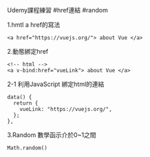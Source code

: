 Udemy課程練習 #href連結 #random

1.hmtl a href的寫法

    <a href="https://vuejs.org/"> about Vue </a>

2.動態綁定href

    <!-- html -->
    <a v-bind:href="vueLink"> about Vue </a>

2-1 利用JavaScript 綁定html的連結 

    data() {
      return {
        vueLink: "https://vuejs.org/",
      };
    },

3.Random 數學函示介於0~1之間

    Math.random()

    
